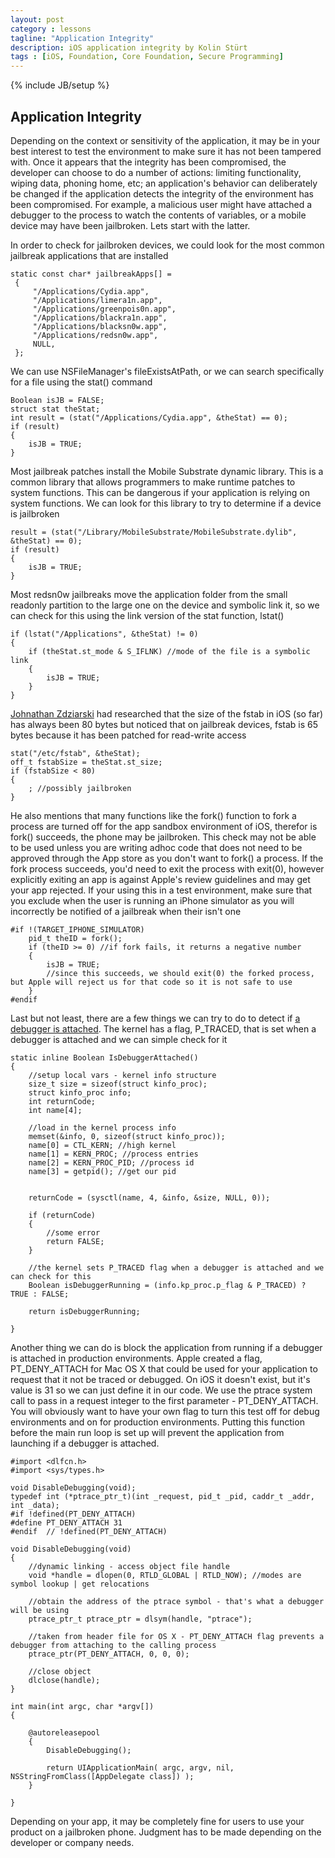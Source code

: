 ```yaml
---
layout: post
category : lessons
tagline: "Application Integrity"
description: iOS application integrity by Kolin Stürt
tags : [iOS, Foundation, Core Foundation, Secure Programming]
---
```

{% include JB/setup %}

## Application Integrity

Depending on the context or sensitivity of the application, it may be in your best interest to test the environment to make sure it has not been tampered with. Once it appears that the integrity has been compromised, the developer can choose to do a number of actions: limiting functionality, wiping data, phoning home, etc; an application's behavior can deliberately be changed if the application detects the integrity of the environment has been compromised. For example, a malicious user might have attached a debugger to the process to watch the contents of variables, or a mobile device may have been jailbroken. Lets start with the latter.

In order to check for jailbroken devices, we could look for the most common jailbreak applications that are installed 

	static const char* jailbreakApps[] = 
     {
         "/Applications/Cydia.app",
         "/Applications/limera1n.app",
         "/Applications/greenpois0n.app",
         "/Applications/blackra1n.app",
         "/Applications/blacksn0w.app",
         "/Applications/redsn0w.app",
         NULL,
     };
     
We can use NSFileManager's fileExistsAtPath, or we can search specifically for a file using the stat() command

	Boolean isJB = FALSE;
    struct stat theStat;
    int result = (stat("/Applications/Cydia.app", &theStat) == 0);
    if (result)
    {
        isJB = TRUE;
    }
    
Most jailbreak patches install the Mobile Substrate dynamic library. This is a common library that allows programmers to make runtime patches to system functions. This can be dangerous if your application is relying on system functions. We can look for this library to try to determine if a device is jailbroken

	result = (stat("/Library/MobileSubstrate/MobileSubstrate.dylib", &theStat) == 0);
    if (result)
    {
        isJB = TRUE;
    }
    
Most redsn0w jailbreaks move the application folder from the small readonly partition to the large one on the device and symbolic link it, so we can check for this using the link version of the stat function, lstat()

	if (lstat("/Applications", &theStat) != 0)
    {
        if (theStat.st_mode & S_IFLNK) //mode of the file is a symbolic link
        {
            isJB = TRUE;
        }
    }
    
[Johnathan Zdziarski](http://www.zdziarski.com/blog/?cat=8) had researched that the size of the fstab in iOS (so far) has always been 80 bytes but noticed that on jailbreak devices, fstab is 65 bytes because it has been patched for read-write access

	stat("/etc/fstab", &theStat);
    off_t fstabSize = theStat.st_size;
    if (fstabSize < 80)
    {
        ; //possibly jailbroken
    }
    
He also mentions that many functions like the fork() function to fork a process are turned off for the app sandbox environment of iOS, therefor is fork() succeeds, the phone may be jailbroken. This check may not be able to be used unless you are writing adhoc code that does not need to be approved through the App store as you don't want to fork() a process. If the fork process succeeds, you'd need to exit the process with exit(0), however explicitly exiting an app is against Apple's review guidelines and may get your app rejected. If your using this in a test environment, make sure that you exclude when the user is running an iPhone simulator as you will incorrectly be notified of a jailbreak when their isn't one

	#if !(TARGET_IPHONE_SIMULATOR)
	    pid_t theID = fork();
	    if (theID >= 0) //if fork fails, it returns a negative number
	    {
	        isJB = TRUE;
	        //since this succeeds, we should exit(0) the forked process, but Apple will reject us for that code so it is not safe to use
	    }
	#endif


Last but not least, there are a few things we can try to do to detect if [a debugger is attached](https://developer.apple.com/library/mac/qa/qa1361/_index.html). The kernel has a flag, P_TRACED, that is set when a debugger is attached and we can simple check for it


	static inline Boolean IsDebuggerAttached()
	{
	    //setup local vars - kernel info structure
	    size_t size = sizeof(struct kinfo_proc);
	    struct kinfo_proc info;
	    int returnCode;
	    int name[4];
	    
	    //load in the kernel process info
	    memset(&info, 0, sizeof(struct kinfo_proc));
	    name[0] = CTL_KERN; //high kernel
	    name[1] = KERN_PROC; //process entries
	    name[2] = KERN_PROC_PID; //process id
	    name[3] = getpid(); //get our pid
	    
	    
	    returnCode = (sysctl(name, 4, &info, &size, NULL, 0));
	    
	    if (returnCode)
	    {
	        //some error
	        return FALSE;
	    }
	    
	    //the kernel sets P_TRACED flag when a debugger is attached and we can check for this
	    Boolean isDebuggerRunning = (info.kp_proc.p_flag & P_TRACED) ? TRUE : FALSE;
	    
	    return isDebuggerRunning;
	    
	}

Another thing we can do is block the application from running if a debugger is attached in production environments. Apple created a flag, PT_DENY_ATTACH for Mac OS X that could be used for your application to request that it not be traced or debugged. On iOS it doesn't exist, but it's value is 31 so we can just define it in our code. We use the ptrace system call to pass in a request integer to the first parameter - PT_DENY_ATTACH. You will obviously want to have your own flag to turn this test off for debug environments and on for production environments. Putting this function before the main run loop is set up will prevent the application from launching if a debugger is attached. 

	#import <dlfcn.h>
	#import <sys/types.h>
	
	void DisableDebugging(void);
	typedef int (*ptrace_ptr_t)(int _request, pid_t _pid, caddr_t _addr, int _data);
	#if !defined(PT_DENY_ATTACH)
	#define PT_DENY_ATTACH 31
	#endif  // !defined(PT_DENY_ATTACH)
	
	void DisableDebugging(void)
	{
	    //dynamic linking - access object file handle
	    void *handle = dlopen(0, RTLD_GLOBAL | RTLD_NOW); //modes are symbol lookup | get relocations
	    
	    //obtain the address of the ptrace symbol - that's what a debugger will be using
	    ptrace_ptr_t ptrace_ptr = dlsym(handle, "ptrace");
	    
	    //taken from header file for OS X - PT_DENY_ATTACH flag prevents a debugger from attaching to the calling process
	    ptrace_ptr(PT_DENY_ATTACH, 0, 0, 0);
	    
	    //close object
	    dlclose(handle);
	}
	
	int main(int argc, char *argv[])
	{
	
	    @autoreleasepool
	    {
	        DisableDebugging();
	
	        return UIApplicationMain( argc, argv, nil, NSStringFromClass([AppDelegate class]) );
	    }
	    
	}

Depending on your app, it may be completely fine for users to use your product on a jailbroken phone. Judgment has to be made depending on the developer or company needs.
